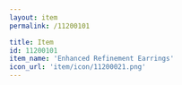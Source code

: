 ```yaml
---
layout: item
permalink: /11200101

title: Item
id: 11200101
item_name: 'Enhanced Refinement Earrings'
icon_url: 'item/icon/11200021.png'
---
```

